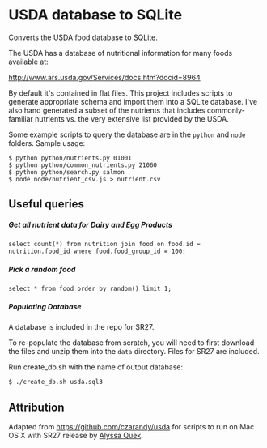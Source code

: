 # USDA database to SQLite

Converts the USDA food database to SQLite.

The USDA has a database of nutritional information for many foods available at:

  http://www.ars.usda.gov/Services/docs.htm?docid=8964

By default it's contained in flat files. This project includes scripts to generate appropriate schema and import them into a SQLite database. I've also hand generated a subset of the nutrients that includes commonly-familiar nutrients vs. the very extensive list provided by the USDA.

Some example scripts to query the database are in the `python` and `node` folders. Sample usage:
```
$ python python/nutrients.py 01001
$ python python/common_nutrients.py 21060
$ python python/search.py salmon
$ node node/nutrient_csv.js > nutrient.csv
```

## Useful queries

##### Get all nutrient data for Dairy and Egg Products
```
select count(*) from nutrition join food on food.id = nutrition.food_id where food.food_group_id = 100;
```

##### Pick a random food
```
select * from food order by random() limit 1;
```

##### Populating Database

A database is included in the repo for SR27.

To re-populate the database from scratch, you will need to first download the files and unzip them into the `data` directory. Files for SR27 are included. 

Run create_db.sh with the name of output database:
```sh
$ ./create_db.sh usda.sql3
```

## Attribution
Adapted from <https://github.com/czarandy/usda> for scripts to run on Mac OS X with SR27 release by [Alyssa Quek](https://github.com/alyssaq).
